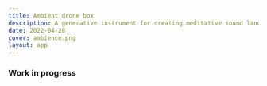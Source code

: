 ```yaml
---
title: Ambient drone box
description: A generative instrument for creating meditative sound landscapes
date: 2022-04-28
cover: ambience.png
layout: app
---
```


<script setup>
import AmbientDrone from './ambience.vue'
</script>

<client-only>
<ambient-drone />
</client-only>

### Work in progress
